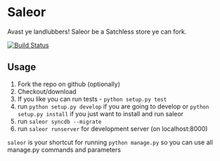 Saleor
======

Avast ye landlubbers! Saleor be a Satchless store ye can fork.

[![Build Status](https://travis-ci.org/mirumee/saleor.png?branch=master)](https://travis-ci.org/mirumee/saleor)


Usage
-----

1. Fork the repo on github (optionally)
1. Checkout/download
1. If you like you can run tests - ``python setup.py test``
1. run ``python setup.py develop`` if you are going to develop or ``python setup.py install`` if you just want to install and run saleor
1. run ``saleor syncdb --migrate``
1. run ``saleor runserver`` for development server (on localhost:8000)

``saleor`` is your shortcut for running ``python manage.py`` so you can use all manage.py commands and parameters

